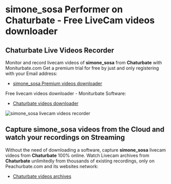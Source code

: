 # simone_sosa Performer on Chaturbate - Free LiveCam videos downloader

## Chaturbate Live Videos Recorder

Monitor and record livecam videos of **simone_sosa** from **Chaturbate** with Moniturbate.com
Get a premium trial for free by just and only registering with your Email address:
* [simone_sosa Premium videos downloader](https://moniturbate.com/request-demo-licence-key.html)

Free livecam videos downloader - Moniturbate Software:
* [Chaturbate videos downloader](https://moniturbate.com/moniturbate-download-software.html)

![simone_sosa livecam videos recorder](https://peachurnet.com/templates/moniturbate-software.png)


## Capture simone_sosa videos from the Cloud and watch your recordings on Streaming

Without the need of downloading a software, capture **simone_sosa** livecam videos from **Chaturbate** 100% online.
Watch Livecam archives from **Chaturbate** unlimitedly from thousands of existing recordings, only on Peachurbate.com and its websites network:
* [Chaturbate videos archives](https://peachurnet.com/)